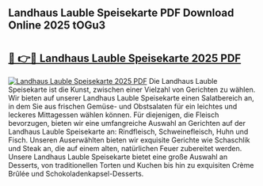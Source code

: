## Landhaus Lauble Speisekarte PDF Download Online 2025 tOGu3

# <h2><a href="http://gc9hrg.nevu.top/?p=Landhaus+Lauble+Speisekarte">🔗 👉🔴 Landhaus Lauble Speisekarte 2025 PDF</a></h2>

[![Landhaus Lauble Speisekarte 2025 PDF](https://i.imgur.com/dBaPXMq.png)](http://gc9hrg.nevu.top/?p=Landhaus+Lauble+Speisekarte)
Die Landhaus Lauble Speisekarte ist die Kunst, zwischen einer Vielzahl von Gerichten zu wählen. Wir bieten auf unserer Landhaus Lauble Speisekarte einen Salatbereich an, in dem Sie aus frischen Gemüse- und Obstsalaten für ein leichtes und leckeres Mittagessen wählen können. Für diejenigen, die Fleisch bevorzugen, bieten wir eine umfangreiche Auswahl an Gerichten auf der Landhaus Lauble Speisekarte an: Rindfleisch, Schweinefleisch, Huhn und Fisch. Unseren Auserwählten bieten wir exquisite Gerichte wie Schaschlik und Steak an, die auf einem alten, natürlichen Feuer zubereitet werden. Unsere Landhaus Lauble Speisekarte bietet eine große Auswahl an Desserts, von traditionellen Torten und Kuchen bis hin zu exquisiten Crème Brûlée und Schokoladenkapsel-Desserts.
